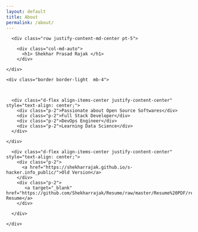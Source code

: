 ```yaml
---
layout: default
title: About
permalink: /about/
---
```


<!-- CSS only -->
<link rel="stylesheet" href="https://stackpath.bootstrapcdn.com/bootstrap/4.5.2/css/bootstrap.min.css" integrity="sha384-JcKb8q3iqJ61gNV9KGb8thSsNjpSL0n8PARn9HuZOnIxN0hoP+VmmDGMN5t9UJ0Z" crossorigin="anonymous">

<div class="container mt-5 mb-5"  >

      <div class="row justify-content-md-center pt-5">

        <div class="col-md-auto">
          <h1> Shekhar Prasad Rajak </h1>
        </div>

    </div>

</div>
<div class="  align-items-center pt-5" >

    <div class="border border-light  mb-4">



      <div class="d-flex align-items-center justify-content-center" style="text-align: center;">
        <div class="p-2">Passionate about Open Source Softwares</div>
        <div class="p-2">Full Stack Developer</div>
        <div class="p-2">DevOps Engineer</div>
        <div class="p-2">Learning Data Science</div>
      </div>

    </div>


<div class="border border-light  mb-4">



      <div class="d-flex align-items-center justify-content-center" style="text-align: center;">
        <div class="p-2">
          <a href="https://shekharrajak.github.io/s-hacker.info_public/">Old Version</a>
        </div>
        <div class="p-2">
           <a target="_blank" href="https://github.com/Shekharrajak/Resume/raw/master/Resume%20PDF/resume.pdf"> Resume</a>
        </div>

      </div>

    </div>




</div>







